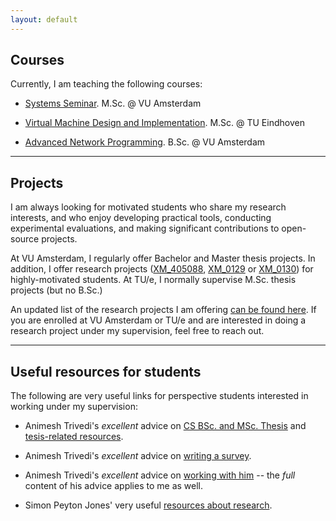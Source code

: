 ```yaml
---
layout: default
---
```


## Courses

Currently, I am teaching the following courses:

* [Systems Seminar](https://studiegids.vu.nl/en/courses/2024-2025/XM_0122#/). M.Sc. @ VU Amsterdam

* [Virtual Machine Design and Implementation](https://research.tue.nl/en/courses/language-virtual-machines-design-and-implementation). M.Sc. @ TU Eindhoven

* [Advanced Network Programming](https://studiegids.vu.nl/en/Bachelor/2024-2025/computer-science/XB_0048#/). B.Sc. @ VU Amsterdam

---

## Projects

I am always looking for motivated students who share my research interests, and who enjoy developing practical tools, conducting experimental evaluations, and making significant contributions to open-source projects.

At VU Amsterdam, I regularly offer Bachelor and Master thesis projects. In addition, I offer research projects ([XM_405088](https://studiegids.vu.nl/EN/courses/2022-2023/XM_405088#/), [XM_0129](https://studiegids.vu.nl/EN/courses/2022-2023/XM_0129#/) or [XM_0130](https://studiegids.vu.nl/en/Master/2022-2023/computer-science-joint-degree/XM_0130#/)) for highly-motivated students. At TU/e, I normally supervise M.Sc. thesis projects (but no B.Sc.)

An updated list of the research projects I am offering [can be found here](https://docs.google.com/document/d/1k-wTpn1JyAtVg72pIrsOZnGdjrWzEz_CIExGq_6RCLI/edit). If you are enrolled at VU Amsterdam or TU/e and are interested in doing a research project under my supervision, feel free to reach out.


---

## Useful resources for students

The following are very useful links for perspective students interested in working under my supervision:

* Animesh Trivedi's _excellent_ advice on [CS BSc. and MSc. Thesis](https://animeshtrivedi.github.io/thesis-content-advice/) and [tesis-related resources](https://animeshtrivedi.github.io/thesis-resources/).

* Animesh Trivedi's _excellent_ advice on [writing a survey](https://animeshtrivedi.github.io/lit-study/).

* Animesh Trivedi's _excellent_ advice on [working with him](https://animeshtrivedi.github.io/advice/) -- the _full_ content of his advice applies to me as well.

* Simon Peyton Jones' very useful [resources about research](https://simon.peytonjones.org/research-skills/).
